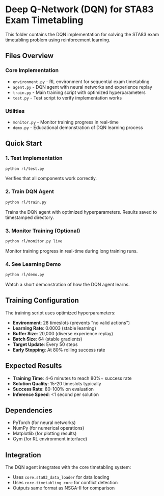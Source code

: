 # Deep Q-Network (DQN) for STA83 Exam Timetabling

This folder contains the DQN implementation for solving the STA83 exam timetabling problem using reinforcement learning.

## Files Overview

### Core Implementation
- `environment.py` - RL environment for sequential exam timetabling
- `agent.py` - DQN agent with neural networks and experience replay
- `train.py` - Main training script with optimized hyperparameters
- `test.py` - Test script to verify implementation works

### Utilities
- `monitor.py` - Monitor training progress in real-time
- `demo.py` - Educational demonstration of DQN learning process

## Quick Start

### 1. Test Implementation
```bash
python rl/test.py
```
Verifies that all components work correctly.

### 2. Train DQN Agent
```bash
python rl/train.py
```
Trains the DQN agent with optimized hyperparameters. Results saved to timestamped directory.

### 3. Monitor Training (Optional)
```bash
python rl/monitor.py live
```
Monitor training progress in real-time during long training runs.

### 4. See Learning Demo
```bash
python rl/demo.py
```
Watch a short demonstration of how the DQN agent learns.

## Training Configuration

The training script uses optimized hyperparameters:
- **Environment**: 28 timeslots (prevents "no valid actions")
- **Learning Rate**: 0.0003 (stable learning)
- **Buffer Size**: 20,000 (diverse experience replay)
- **Batch Size**: 64 (stable gradients)
- **Target Update**: Every 50 steps
- **Early Stopping**: At 80% rolling success rate

## Expected Results

- **Training Time**: 4-6 minutes to reach 80%+ success rate
- **Solution Quality**: 15-20 timeslots typically
- **Success Rate**: 80-100% on evaluation
- **Inference Speed**: <1 second per solution

## Dependencies

- PyTorch (for neural networks)
- NumPy (for numerical operations)
- Matplotlib (for plotting results)
- Gym (for RL environment interface)

## Integration

The DQN agent integrates with the core timetabling system:
- Uses `core.sta83_data_loader` for data loading
- Uses `core.timetabling_core` for conflict detection
- Outputs same format as NSGA-II for comparison 